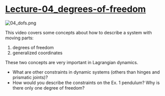 # [Lecture-04_degrees-of-freedom](https://youtu.be/yplglEWf3SM)

![04_dofs.png](https://campuspro-uploads.s3.us-west-2.amazonaws.com/2f97aca3-fc59-4d60-903d-2957cdab1812/9f1d9450-d4f1-4951-8da5-9e909497f536/04_dofs.png)

This video covers some concepts about how to describe a system with moving parts:
1. degrees of freedom
2. generalized coordinates

These two concepts are very important in Lagrangian dynamics. 

* What are other constraints in dynamic systems (others than hinges and prismatic joints)?
* How would you describe the constraints on the Ex. 1 pendulum? Why is there only one degree of freedom?

